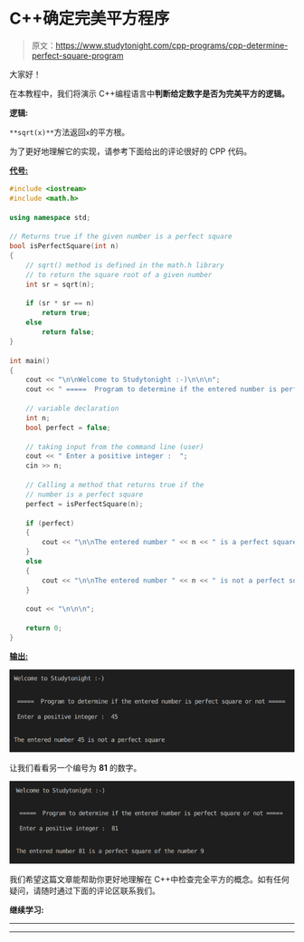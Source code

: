 # C++确定完美平方程序

> 原文：<https://www.studytonight.com/cpp-programs/cpp-determine-perfect-square-program>

大家好！

在本教程中，我们将演示 C++编程语言中**判断给定数字是否为完美平方的逻辑。**

**逻辑:**

`**sqrt(x)**`方法返回`x`的平方根。

为了更好地理解它的实现，请参考下面给出的评论很好的 CPP 代码。

<u>**代号:**</u>

```cpp
#include <iostream>
#include <math.h>

using namespace std;

// Returns true if the given number is a perfect square
bool isPerfectSquare(int n)
{
    // sqrt() method is defined in the math.h library 
    // to return the square root of a given number
    int sr = sqrt(n); 

    if (sr * sr == n)
        return true;
    else
        return false;
}

int main()
{
    cout << "\n\nWelcome to Studytonight :-)\n\n\n";
    cout << " =====  Program to determine if the entered number is perfect square or not ===== \n\n";

    // variable declaration
    int n;
    bool perfect = false;

    // taking input from the command line (user)
    cout << " Enter a positive integer :  ";
    cin >> n;

    // Calling a method that returns true if the 
    // number is a perfect square
    perfect = isPerfectSquare(n);

    if (perfect)
    {
        cout << "\n\nThe entered number " << n << " is a perfect square of the number " << sqrt(n);
    }
    else
    {
        cout << "\n\nThe entered number " << n << " is not a perfect square";
    }

    cout << "\n\n\n";

    return 0;
}
```

<u>**输出:**</u>

![C++ perfect square program output](img/19dad1259d6135def91550297129d1bc.png)

让我们看看另一个编号为 **81** 的数字。

![C++ perfect square 2](img/ad6b2d57251d2bfba3f159e776924df8.png)

我们希望这篇文章能帮助你更好地理解在 C++中检查完全平方的概念。如有任何疑问，请随时通过下面的评论区联系我们。

**继续学习:**

* * *

* * *